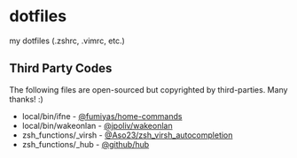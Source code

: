 dotfiles
========

my dotfiles (.zshrc, .vimrc, etc.)

Third Party Codes
-------------------

The following files are open-sourced but copyrighted by third-parties. Many thanks! :)

- local/bin/ifne - [@fumiyas/home-commands](https://github.com/fumiyas/home-commands)
- local/bin/wakeonlan - [@jpoliv/wakeonlan](https://github.com/jpoliv/wakeonlan)
- zsh_functions/_virsh - [@Aso23/zsh_virsh_autocompletion](https://github.com/Aso23/zsh_virsh_autocompletion)
- zsh_functions/_hub - [@github/hub](https://github.com/github/hub/blob/master/etc/hub.zsh_completion)
